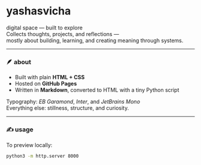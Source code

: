 # yashasvicha

digital space — built to explore  
Collects thoughts, projects, and reflections —  
mostly about building, learning, and creating meaning through systems.

---

### 🪶 about
- Built with plain **HTML + CSS**  
- Hosted on **GitHub Pages**  
- Written in **Markdown**, converted to HTML with a tiny Python script  

Typography: *EB Garamond*, *Inter*, and *JetBrains Mono*  
Everything else: stillness, structure, and curiosity.

---

### ✍️ usage
To preview locally:

```bash
python3 -m http.server 8000

